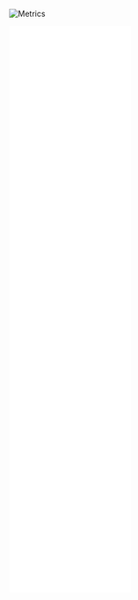 <!--<p as="a" href="https://git.io/typing-svg" align="center"><img src="https://readme-typing-svg.demolab.com?font=Fira+Code&duration=3000&pause=6000&color=00F723&center=true&vCenter=true&random=true&width=500&height=100&lines=horberlan%40github%3A~%24+Hello+world!" alt="Typing SVG" /></p>

<p align="center">
 <img src="https://streak-stats.demolab.com?user=horberlan&theme=vue&hide_border=true&border_radius=7&card_width=440&card_height=155" alt="GitHub Streak" />
<p/>
-->
 
![Metrics](https://metrics.lecoq.io/horberlan?template=terminal&base=header%2C%20activity%2C%20community%2C%20repositories%2C%20metadata&base.indepth=false&base.hireable=false&base.skip=false&config.timezone=America%2FFortaleza)

 <img src="https://raw.githubusercontent.com/horberlan/horberlan/refs/heads/main/github-metrics.svg" alt="GitHub Metrics" />

